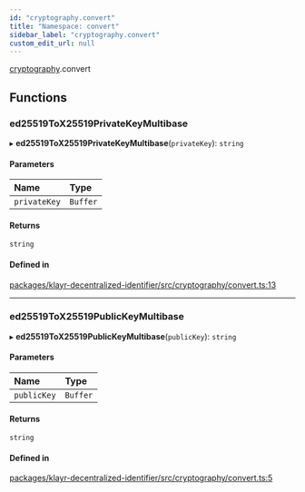 ```yaml
---
id: "cryptography.convert"
title: "Namespace: convert"
sidebar_label: "cryptography.convert"
custom_edit_url: null
---
```


[cryptography](cryptography.md).convert

## Functions

### ed25519ToX25519PrivateKeyMultibase

▸ **ed25519ToX25519PrivateKeyMultibase**(`privateKey`): `string`

#### Parameters

| Name | Type |
| :------ | :------ |
| `privateKey` | `Buffer` |

#### Returns

`string`

#### Defined in

[packages/klayr-decentralized-identifier/src/cryptography/convert.ts:13](https://github.com/aldhosutra/klayr-did/blob/4de9da3/packages/klayr-decentralized-identifier/src/cryptography/convert.ts#L13)

___

### ed25519ToX25519PublicKeyMultibase

▸ **ed25519ToX25519PublicKeyMultibase**(`publicKey`): `string`

#### Parameters

| Name | Type |
| :------ | :------ |
| `publicKey` | `Buffer` |

#### Returns

`string`

#### Defined in

[packages/klayr-decentralized-identifier/src/cryptography/convert.ts:5](https://github.com/aldhosutra/klayr-did/blob/4de9da3/packages/klayr-decentralized-identifier/src/cryptography/convert.ts#L5)
